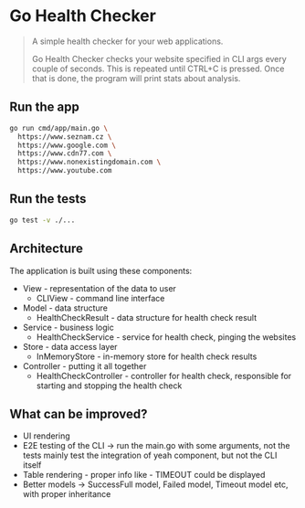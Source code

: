 # Go Health Checker
> A simple health checker for your web applications.
> 
> Go Health Checker checks your website specified in CLI args every couple of seconds. 
> This is repeated until CTRL+C is pressed. 
> Once that is done, the program will print stats about analysis.

## Run the app

```bash
go run cmd/app/main.go \
  https://www.seznam.cz \
  https://www.google.com \
  https://www.cdn77.com \
  https://www.nonexistingdomain.com \
  https://www.youtube.com
```
## Run the tests

```bash
go test -v ./...
```

## Architecture

The application is built using these components:
 - View - representation of the data to user
   - CLIView - command line interface
 - Model - data structure
   - HealthCheckResult - data structure for health check result
 - Service - business logic
   - HealthCheckService - service for health check, pinging the websites
 - Store - data access layer
   - InMemoryStore - in-memory store for health check results
 - Controller - putting it all together
   - HealthCheckController - controller for health check, responsible for starting and stopping the health check

## What can be improved?

- UI rendering
- E2E testing of the CLI -> run the main.go with some arguments, 
not the tests mainly test the integration of yeah component, but not the CLI itself
- Table rendering - proper info like - TIMEOUT could be displayed
- Better models -> SuccessFull model, Failed model, Timeout model etc, with proper inheritance
